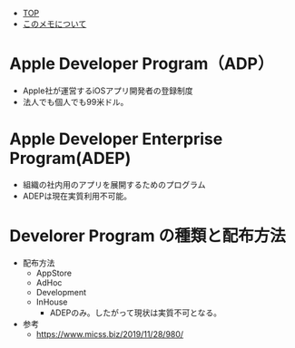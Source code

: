 - [TOP](./README.md)
- [このメモについて](../README.md)


# Apple Developer Program（ADP）
* Apple社が運営するiOSアプリ開発者の登録制度
* 法人でも個人でも99米ドル。

# Apple Developer Enterprise Program(ADEP)
* 組織の社内用のアプリを展開するためのプログラム
* ADEPは現在実質利用不可能。
   
# Develorer Program の種類と配布方法
* 配布方法
    * AppStore
    * AdHoc
    * Development
    * InHouse
        * ADEPのみ。したがって現状は実質不可となる。
* 参考
    * https://www.micss.biz/2019/11/28/980/


